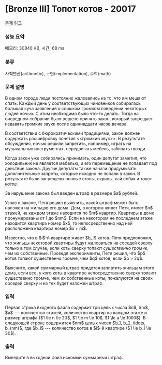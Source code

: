 # [Bronze III] Топот котов - 20017 

[문제 링크](https://www.acmicpc.net/problem/20017) 

### 성능 요약

메모리: 30840 KB, 시간: 68 ms

### 분류

사칙연산(arithmetic), 구현(implementation), 수학(math)

### 문제 설명

<p>В одном городе люди постоянно жаловались на то, что им мешают спать. Каждый день у соответствующих чиновников собиралась большая куча заявлений о слишком громком поведении некоторых людей ночью. С этим необходимо было что-то делать. Тогда на очередном собрании было решено принять закон, который запрещает издавать громкие звуки после одиннадцати часов вечера. </p>

<p>В соответствии с бюрократическими традициями, закон должен содержать расшифровку понятия <<громкий звук>>. В результате обсуждения, ночью решили запретить, например, играть на музыкальных инструментах, передвигать мебель, забивать гвозди.</p>

<p>Когда закон уже собирались принимать, один депутат заметил, что холодильник не является мебелью, и его перемещение не попадает под действие закона. Другие депутаты также начали придумывать дополнительные запреты, которые исходно не попали в закон. В результате были запрещены ночные стоны, скрипы, лай собак и <em>топот котов</em>.</p>

<p>За нарушение закона был введен штраф в размере $a$ рублей. </p>

<p>Узнав о законе, Петя решил выяснить, какой штраф может быть наложен на жильцов его дома. Дом, в котором живет Петя, имеет $n$ этажей, на каждом этаже находится по $m$ квартир. Квартиры в доме пронумерованы от 1 до $nm$. Если на некотором не последнем этаже находится квартира номер $x$, то непосредственно над ней расположена квартира номер $x + m$. </p>

<p>Известно, что в $i$-й квартире живет $b_i$ котов. Петя предположил, что жильцы некоторой квартиры будут жаловаться на соседей сверху только в том случае, если коты сверху топают <em>существенно громче</em>, чем их собственные. Проведя эксперименты, Петя решил, что $p$ котов топают существенно громче, чем $q$ котов, если $p > 2q$.</p>

<p>Выясните, какой суммарный штраф придется заплатить жильцам этого дома, если все, у кого коты в квартире непосредственно сверху топают существенно громче, чем их собственные коты, пожалуются на своих соседей сверху и на тех будет наложен штраф.</p>

### 입력 

 <p>Первая строка входного файла содержит три целых числа $n$, $m$, $a$ --- количество этажей, количество квартир на каждом этаже и размер штрафа ($1 \le n \le 20$, $1 \le m \le 10$, $1 \le a \le 1000$). В следующей строке содержится $nm$ целых чисел $b_1, b_2, \ldots, b_{nm}$, где $b_i$ --- количество котов в $i$-й квартире ($1 \le b_i \le 30$). </p>

### 출력 

 <p>Выведите в выходной файл искомый суммарный штраф.</p>

